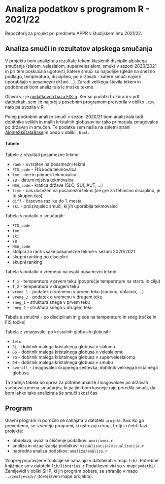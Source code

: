 # Analiza podatkov s programom R - 2021/22

Repozitorij za projekt pri predmetu APPR v študijskem letu 2021/22. 

## Analiza smuči in rezultatov alpskega smučanja

V projektu bom analizirala rezultate tekem klasičnih disciplin alpskega smučanja (slalom, veleslalom, superveleslalom, smuk) v sezoni 2020/2021 in pri tem poskušala ugotoviti, katere smuči so najboljše (glede na snežno podlago, temperaturo, disciplino, po državah - katere smuči največ uporabljajo v posamezni državi ...). Zaradi velikega števila tekem in podobnosti bom analizirala le moške tekme. 

Glavni vir je [podatkovna baza FIS-a](https://www.fis-ski.com/DB/alpine-skiing/calendar-results.html?eventselection=results&place=&sectorcode=AL&seasoncode=2021&categorycode=WC&disciplinecode=&gendercode=M&racedate=&racecodex=&nationcode=&seasonmonth=X-2021&saveselection=-1&seasonselection=). Ker so podatki tu zbrani v pdf datotekah, sem jih najprej s posebnim programom pretvorila v obliko `.csv`, nato pa uvozila v R.

Poleg podrobne analize smuči v sezoni 2020/21 bom analizirala tudi dobitnike velikih in malih kristalnih globusov ter tako primerjala zmagovalce po državah in smučeh. Te podatke sem našla na spletni strani [AlpineSkiDataBase](https://ski-db.com/db/stats/overall_m_gc.php) in bodo v obliki `.html`.

#### Tabele:
Tabele z rezultati posamezne tekme:
* `rank` - uvrstitev na posamezni tekmi
* `FIS_code` - FIS koda tekmovalca
* `ime` - ime in priimek tekmovalca
* `YB` - datum rojstva tekmovalca
* `NSA_code` - kratica države (SLO, SUI, AUT, ...)
* `time` - čas dosežen na posamezni tekmi (če gre za tehnično disciplino, je to skupen čas)
* `diff` - časovna razlika do 1. mesta
* `ski` - proizvajalec smuči, ki jih uporablja tekmovalec

Tabela s podatki o smučarjih:
* `FIS_code`
* `ime`
* `ski`
* `YB`
* `NSA_code`
* stolpci za rank vsake posamezne tekme v sezoni 2020/2021
* skupni ranking po disciplini
* skupni ranking

Tabela s podatki o vremenu na vsaki posamezni tekmi:
* `T_1` - temperatura v prvem teku (povprečje temperature na startu in cilju)
* `T_2` - temperatura v drugem teku
* `vreme_1` - podatek o vremenu v prvem teku (sončno, oblačno, ...)
* `vreme_2` - podatek o vremenu v drugem teku
* `sneg_1` - struktura snega v prvem teku
* `sneg_2` - struktura snega v drugem teku

Tabela s smučmi - po disciplinah in glede na temperaturo in sneg (točke in FIS točke)

Tabela z zmagovalci po kristalnih globusih globusih:
* `leto`
* `SL` - dobitnik malega kristalnega globusa v slalomu
* `GS` - dobitnik malega kristalnega globusa v veleslalomu
* `SG` - dobitnik malega kristalnega globusa v superveleslalomu
* `DH` - dobitnik malega kristalnega globusa v smuku
* `overall` - zmagovalec skupnega seštevka; dobitnik velikega kristalnega globusa

Ta zadnja tabela bo sprva za potrebe analize zmagovalcev po državah vsebovala imena smučarjev, ki pa jim bom kasneje raje priredila smuči, da bom lahko tako analizirala še smuči skozi čas.

## Program

Glavni program in poročilo se nahajata v datoteki `projekt.Rmd`.
Ko ga prevedemo, se izvedejo programi, ki ustrezajo drugi, tretji in četrti fazi projekta:

* obdelava, uvoz in čiščenje podatkov: `uvoz/uvoz.r`
* analiza in vizualizacija podatkov: `vizualizacija/vizualizacija.r`
* napredna analiza podatkov: `analiza/analiza.r`

Vnaprej pripravljene funkcije se nahajajo v datotekah v mapi `lib/`.
Potrebne knjižnice so v datoteki `lib/libraries.r`
Podatkovni viri so v mapi `podatki/`.
Zemljevidi v obliki SHP, ki jih program pobere,
se shranijo v mapo `../zemljevidi/` (torej izven mape projekta).
